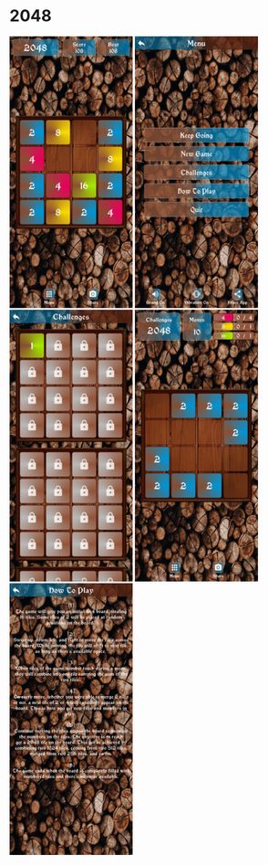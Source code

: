 # 2048
<img src = "files/snapshots/1.Normal_Mode.jpg" width = "216" height = "476"> <img src = "files/snapshots/2.Settings.jpg" width = "216" height = "476"> <img src = "files/snapshots/3.Challanges.jpg" width = "216" height = "476"> <img src = "files/snapshots/4.Challange_Mode.jpg" width = "216" height = "476"> <img src = "files/snapshots/5.How_To_Play.jpg" width = "216" height = "476">
